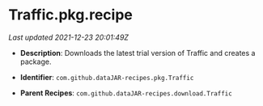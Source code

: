 # Traffic.pkg.recipe

_Last updated 2021-12-23 20:01:49Z_

- **Description**: Downloads the latest trial version of Traffic and creates a package.

- **Identifier**: `com.github.dataJAR-recipes.pkg.Traffic`

- **Parent Recipes**: `com.github.dataJAR-recipes.download.Traffic`

